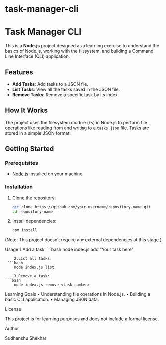 # task-manager-cli
# Task Manager CLI

This is a **Node.js** project designed as a learning exercise to understand the basics of Node.js, working with the filesystem, and building a Command Line Interface (CLI) application.

## Features
- **Add Tasks**: Add tasks to a JSON file.
- **List Tasks**: View all the tasks saved in the JSON file.
- **Remove Tasks**: Remove a specific task by its index.

## How It Works
The project uses the filesystem module (`fs`) in Node.js to perform file operations like reading from and writing to a `tasks.json` file. Tasks are stored in a simple JSON format.

## Getting Started

### Prerequisites
- [Node.js](https://nodejs.org/) installed on your machine.

### Installation
1. Clone the repository:
   ```bash
   git clone https://github.com/your-username/repository-name.git
   cd repository-name
2.	Install dependencies:
	```bash
    npm install

(Note: This project doesn’t require any external dependencies at this stage.)

Usage
	1.Add a task:
        ```bash
        node index.js add "Your task here"
	
    	2.List all tasks:
     ```bash
        node index.js list
	
        3.Remove a task:
	```bash
        node index.js remove <task-number>
            
Learning Goals
	•	Understanding file operations in Node.js.
	•	Building a basic CLI application.
	•	Managing JSON data.

License

This project is for learning purposes and does not include a formal license.

Author

Sudhanshu Shekhar

